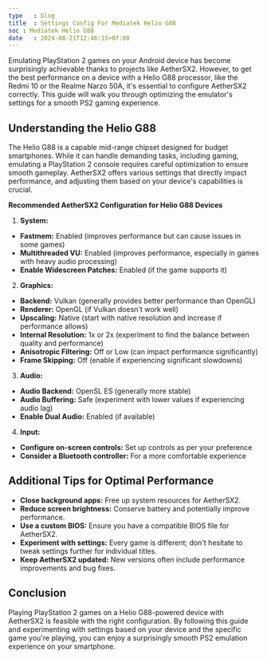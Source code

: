 ```yaml
---
type   : blog
title  : Settings Config For Mediatek Helio G88
soc : Mediatek Helio G88
date   : 2024-08-21T12:46:15+07:00
---
```



Emulating PlayStation 2 games on your Android device has become surprisingly achievable thanks to projects like AetherSX2. However, to get the best performance on a device with a Helio G88 processor, like the Redmi 10 or the Realme Narzo 50A, it's essential to configure AetherSX2 correctly. This guide will walk you through optimizing the emulator's settings for a smooth PS2 gaming experience.

## Understanding the Helio G88

The Helio G88 is a capable mid-range chipset designed for budget smartphones. While it can handle demanding tasks, including gaming, emulating a PlayStation 2 console requires careful optimization to ensure smooth gameplay. AetherSX2 offers various settings that directly impact performance, and adjusting them based on your device's capabilities is crucial.

**Recommended AetherSX2 Configuration for Helio G88 Devices**

1. **System:**

* **Fastmem:** Enabled (improves performance but can cause issues in some games)
* **Multithreaded VU:** Enabled (improves performance, especially in games with heavy audio processing)
* **Enable Widescreen Patches:** Enabled (if the game supports it)

2. **Graphics:**

* **Backend:** Vulkan (generally provides better performance than OpenGL)
* **Renderer:** OpenGL (if Vulkan doesn't work well)
* **Upscaling:** Native (start with native resolution and increase if performance allows)
* **Internal Resolution:** 1x or 2x (experiment to find the balance between quality and performance)
* **Anisotropic Filtering:** Off or Low (can impact performance significantly)
* **Frame Skipping:** Off (enable if experiencing significant slowdowns)

3. **Audio:**

* **Audio Backend:** OpenSL ES (generally more stable)
* **Audio Buffering:** Safe (experiment with lower values if experiencing audio lag)
* **Enable Dual Audio:** Enabled (if available)

4. **Input:**

* **Configure on-screen controls:** Set up controls as per your preference
* **Consider a Bluetooth controller:** For a more comfortable experience

## Additional Tips for Optimal Performance

* **Close background apps:** Free up system resources for AetherSX2.
* **Reduce screen brightness:** Conserve battery and potentially improve performance.
* **Use a custom BIOS:** Ensure you have a compatible BIOS file for AetherSX2.
* **Experiment with settings:** Every game is different; don't hesitate to tweak settings further for individual titles.
* **Keep AetherSX2 updated:** New versions often include performance improvements and bug fixes.

## Conclusion

Playing PlayStation 2 games on a Helio G88-powered device with AetherSX2 is feasible with the right configuration. By following this guide and experimenting with settings based on your device and the specific game you're playing, you can enjoy a surprisingly smooth PS2 emulation experience on your smartphone.
